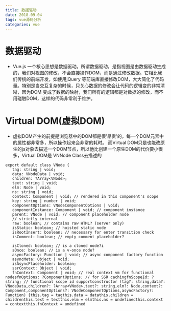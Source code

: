 ```yaml
---
title: 数据驱动
date: 2018-09-04
tags: vue源码分析
categories: vue
---
```


# 数据驱动
 * Vue.js 一个核心思想是数据驱动。所谓数据驱动，是指视图是由数据驱动生成的，我们对视图的修改，不会直接操作DOM，而是通过修改数据。它相比我们传统的前端开发，如使用jQuery 等前端库直接修改DOM，大大简化了代码量。特别是当交互复杂的时候，只关心数据的修改会让代码的逻辑变的非常清晰，因为DOM 变成了数据的映射，我们所有的逻辑都是对数据的修改，而不用碰触DOM，这样的代码非常利于维护。
 
 # Virtual DOM(虚拟DOM)
 
 * 虚拟DOM产生的前提是浏览器中的DOM都是很'昂贵'的，每一个DOM元素中的属性都非常多，所以操作起来会非常的耗时。
 而Virtual DOM只是也能改原生的js对象去描述一个DOM节点，所以他比创建一个原生DOM的代价要小很多，Virtual DOM是
 VNNode  Class去描述的
 ```
export default class VNode {
    tag: string | void;
    data: VNodeData | void;
    children: ?Array<VNode>;
    text: string | void;
    elm: Node | void;
    ns: string | void;
    context: Component | void; // rendered in this component's scope
    key: string | number | void;
    componentOptions: VNodeComponentOptions | void;
    componentInstance: Component | void; // component instance
    parent: VNode | void; // component placeholder node
    // strictly internal
    raw: boolean; // contains raw HTML? (server only)
    isStatic: boolean; // hoisted static node
    isRootInsert: boolean; // necessary for enter transition check
    isComment: boolean; // empty comment placeholder?
    
    isCloned: boolean; // is a cloned node?i
    sOnce: boolean; // is a v-once node?
    asyncFactory: Function | void; // async component factory function
    asyncMeta: Object | void;
    isAsyncPlaceholder: boolean;
    ssrContext: Object | void;
    fnContext: Component | void; // real context vm for functional nodesfnOptions: ?ComponentOptions; // for SSR cachingfnScopeId: ?string; // functional scope id supportconstructor (tag?: string,data?: VNodeData,children?: ?Array<VNode>,text?: string,elm?: Node,context?: Component,componentOptions?: VNodeComponentOptions,asyncFactory?: Function) {this.tag = tagthis.data = datathis.children = childrenthis.text = textthis.elm = elmthis.ns = undefinedthis.context = contextthis.fnContext = undefined


 ```